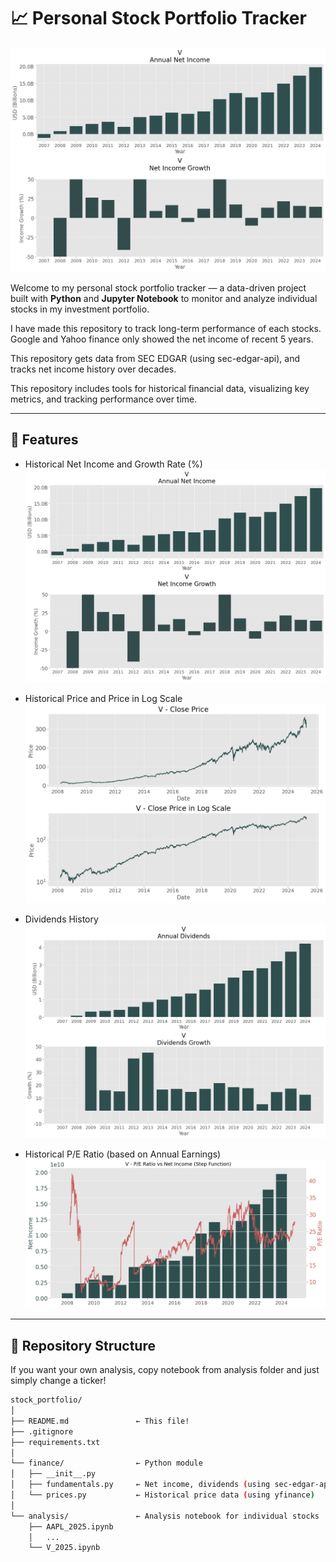 # 📈 Personal Stock Portfolio Tracker

![alt text](images/image.png)

Welcome to my personal stock portfolio tracker — a data-driven project built with **Python** and **Jupyter Notebook** to monitor and analyze individual stocks in my investment portfolio. 

I have made this repository to track long-term performance of each stocks. Google and Yahoo finance only showed the net income of recent 5 years.

This repository gets data from SEC EDGAR (using sec-edgar-api), and tracks net income history over decades. 

This repository includes tools for historical financial data, visualizing key metrics, and tracking performance over time.

---

## 🔧 Features

- Historical Net Income and Growth Rate (%)
![alt text](images/image.png)

- Historical Price and Price in Log Scale
![alt text](images/image-1.png)

- Dividends History
![alt text](images/image-2.png)

- Historical P/E Ratio (based on Annual Earnings)
![alt text](images/image-3.png)

---

## 📂 Repository Structure

If you want your own analysis, copy notebook from analysis folder and just simply change a ticker!

```bash
stock_portfolio/
│
├── README.md               ← This file!
├── .gitignore              
├── requirements.txt        
│
└── finance/                ← Python module
│   ├── __init__.py                      
│   ├── fundamentals.py     ← Net income, dividends (using sec-edgar-api)
│   └── prices.py           ← Historical price data (using yfinance)
│
└── analysis/               ← Analysis notebook for individual stocks
    ├── AAPL_2025.ipynb     
    │   ...
    └── V_2025.ipynb
```